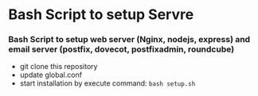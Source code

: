 # Bash Script to setup Servre
### Bash Script to setup web server (Nginx, nodejs, express) and email server (postfix, dovecot, postfixadmin, roundcube)

* git clone this repository
* update global.conf
* start installation by execute command: `bash setup.sh`
